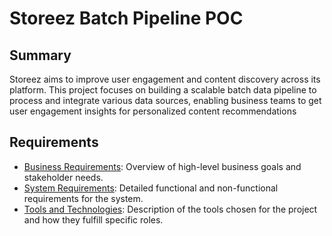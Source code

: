 # Storeez Batch Pipeline POC

## Summary
Storeez aims to improve user engagement and content discovery across its platform. This project focuses on building a scalable batch data pipeline to process and integrate various data sources, enabling business teams to get user engagement insights for personalized content recommendations

## Requirements
- [Business Requirements](requirements/business_requirements.md): Overview of high-level business goals and stakeholder needs.
- [System Requirements](requirements/system_requirements.md): Detailed functional and non-functional requirements for the system.
- [Tools and Technologies](requirements/tools_and_technologies.md): Description of the tools chosen for the project and how they fulfill specific roles.
